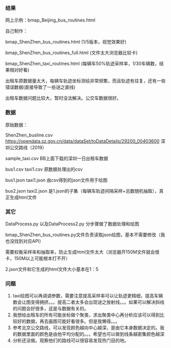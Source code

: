 ### 结果

网上示例：bmap_Beijing_bus_routines.html

自己制作：

bmap_ShenZhen_bus_routines.html (1/5版本，视觉效果好) 

bmap_ShenZhen_bus_routines_full.html (文件太大浏览器比较卡)

bmap_ShenZhen_taxi_routines.html (每辆车50%轨迹采样率，1/30车辆数，结果相对好看)

出租车原数据量太大，每辆车轨迹坐标测绘非常频繁，而且轨迹有往复，还有一些错误数据(直接导致了一些谜之直线)

出租车数据问题比较大，暂时没法解决。公交车数据很好。

### 数据

原始数据：

ShenZhen_busline.csv https://opendata.sz.gov.cn/data/dataSet/toDataDetails/29200_00403600 深圳公交路线（2019）

sample_taxi.csv  BB上面下载的深圳一日出租车数据

bus1.csv taxi1.csv 原数据处理出的csv

bus1.json taxi1.json 由csv得到的json文件用于绘图

bus2.json taxi2.json 是1.json的子集（每辆车轨迹间隔采样+总数随机抽取），真正生成html文件

### 其它

DataProcess.py 以及DataProcess2.py 分步骤做了数据处理和绘图

bmap_ShenZhen_bus_routines.py文件负责读取json绘图，基本不需要修改（我也没找到对应API）

需要权衡采样率和抽取率，防止生成html文件太大（浏览器开150M文件就会很卡，150M以上可能根本打不开）

2.json文件和它生成的html文件大小基本在1：5

### 问题

1. taxi绘图可以再调调参数，需要注意提高采样率可以让轨迹更精细，提高车辆数会让图变得拥挤。。。提高二者太多会出现谜之放射线。。。如果可以解决斜线的问题会好很多，这是与数据有关的。
2. 我想给出租车的所有可能坐标做个聚类，求出聚类中心再分析应该可以得到比较好的数据，再去画图可能好看很多。但是我懒得。。。
3. 参考北京公交路线，可以发现颜色越向中心越深，是由它本身数据决定的。我的数据里面的颜色是由他平均分配的。。。希望也可以做到线条越密集颜色越深
4. 分析还没做。观察他们的路线可以很容易发现热门目的地。
